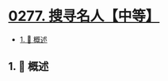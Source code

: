# [0277. 搜寻名人【中等】](https://github.com/Tdahuyou/TNotes.leetcode/tree/main/notes/0277.%20%E6%90%9C%E5%AF%BB%E5%90%8D%E4%BA%BA%E3%80%90%E4%B8%AD%E7%AD%89%E3%80%91)

<!-- region:toc -->

- [1. 📝 概述](#1--概述)

<!-- endregion:toc -->

## 1. 📝 概述

